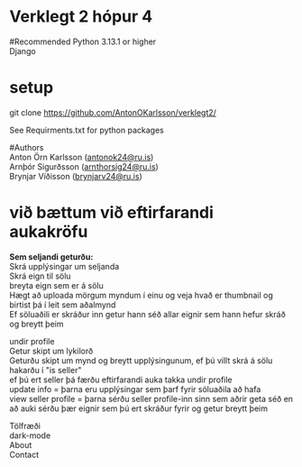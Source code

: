 # Verklegt 2 hópur 4

#Recommended
Python 3.13.1 or higher <br>
Django

# setup
git clone https://github.com/AntonOKarlsson/verklegt2/ <br>

See Requirments.txt for python packages


#Authors <br>
Anton Örn Karlsson (antonok24@ru.is) <br>
Arnþór Sigurðsson  (arnthorsig24@ru.is) <br>
Brynjar Víðisson (brynjarv24@ru.is) <br>


# við bættum við eftirfarandi aukakröfu 
<b>Sem seljandi geturðu: </b><br>
Skrá upplýsingar um seljanda<br>
Skrá eign til sölu<br>
breyta eign sem er á sölu<br>
Hægt að uploada mörgum myndum í einu og veja hvað er thumbnail og birtist þá í leit sem aðalmynd<br>
Ef söluaðili er skráður inn getur hann séð allar eignir sem hann hefur skráð og breytt þeim<br>

undir profile<br>
Getur skipt um lykilorð<br>
Geturðu skipt um mynd og breytt upplýsingunum, ef þú villt skrá á sölu hakarðu í "is seller"<br>
ef þú ert seller þá færðu eftirfarandi auka takka undir profile<br>
update info = þarna eru upplýsingar sem þarf fyrir söluaðila að hafa<br>
view seller profile = þarna sérðu seller profile-inn sinn sem aðrir geta séð en að auki sérðu þær eignir sem þú ert skráður fyrir og getur breytt þeim<br>


Tölfræði<br>
dark-mode<br>
About<br>
Contact<br>
